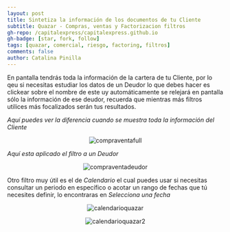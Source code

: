 ```yaml
---
layout: post
title: Sintetiza la información de los documentos de tu Cliente
subtitle: Quazar - Compras, ventas y Factorizacion filtros
gh-repo: /capitalexpress/capitalexpress.github.io
gh-badge: [star, fork, follow]
tags: [quazar, comercial, riesgo, factoring, filtros]
comments: false
author: Catalina Pinilla
---
```


En pantalla tendrás toda la información de la cartera de tu Cliente, por lo qeu si necesitas estudiar los datos de un Deudor lo que debes hacer es clickear sobre el nombre de este uy automáticamente se relejará en pantalla sólo la información de ese deudor, recuerda que mientras más filtros utilices más focalizados serán tus resultados.

*Aquí puedes ver la diferencia cuando se muestra toda la información del Cliente*

<p align="center">
  <img src="https://cdn.capitalexpress.cl/img/compraventafull.png" alt="compraventafull">
</p>

*Aquí esta aplicado el filtro a un Deudor*

<p align="center">
  <img src="https://cdn.capitalexpress.cl/img/compraventadeudor.png" alt="compraventadeudor">
</p>

Otro filtro muy útil es el de *Calendario* el cual puedes usar si necesitas consultar un periodo en específico o acotar un rango de fechas que tú necesites definir, lo encontraras en *Selecciona una fecha*

<p align="center">
  <img src="https://cdn.capitalexpress.cl/img/calendarioquazar.png" alt="calendarioquazar">
</p>

<p align="center">
  <img src="https://cdn.capitalexpress.cl/img/calendarioquazar2.png" alt="calendarioquazar2">
</p>